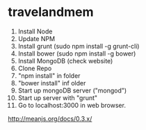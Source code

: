 # travelandmem

1. Install Node
2. Update NPM
3. Install grunt (sudo npm install -g grunt-cli)
4. Install bower (sudo npm install -g bower)
5. Install MongoDB (check website)
3. Clone Repo
4. "npm install" in folder
5. "bower install" inf older
5. Start up mongoDB server ("mongod")
6. Start up server with "grunt"
7. Go to localhost:3000 in web browser.

http://meanjs.org/docs/0.3.x/
